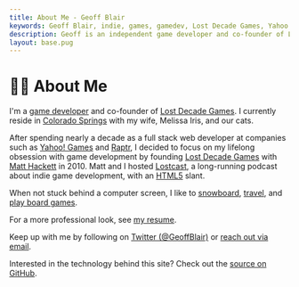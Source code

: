 ```yaml
---
title: About Me - Geoff Blair
keywords: Geoff Blair, indie, games, gamedev, Lost Decade Games, Yahoo!, Raptr, snowboarding, full stack web developer, html5, css3, javascript
description: Geoff is an independent game developer and co-founder of Lost Decade Games.
layout: base.pug
---
```

# 👨‍💻 About Me

I'm a [game developer](/games/) and co-founder of [Lost Decade Games][1]. I currently reside in [Colorado Springs](https://en.wikipedia.org/wiki/Colorado_Springs%2C_Colorado) with my wife, Melissa Iris, and our cats.

After spending nearly a decade as a full stack web developer at companies such as [Yahoo! Games][4] and [Raptr][5], I decided to focus on my lifelong obsession with game development by founding [Lost Decade Games][1] with [Matt Hackett][6] in 2010. Matt and I hosted [Lostcast](http://www.lostdecadegames.com/lostcast/episodes/), a long-running podcast about indie game development, with an [HTML5](https://en.wikipedia.org/wiki/HTML5) slant.

When not stuck behind a computer screen, I like to [snowboard][7], [travel][10], and [play board games][11].

For a more professional look, see [my resume][9].

Keep up with me by following on [Twitter (@GeoffBlair)][2] or [reach out via email][3].

Interested in the technology behind this site? Check out the [source on GitHub][8].

[1]: http://www.lostdecadegames.com
[2]: https://twitter.com/geoffblair
[3]: mailto:geoff@lostdecadegames.com
[4]: http://games.yahoo.com/
[5]: http://raptr.com/
[6]: https://twitter.com/richtaur
[7]: http://youtu.be/jr2jaxn9Ups?t=2m46s
[8]: https://github.com/geoffb/www.geoffblair.com
[9]: /resume/
[10]: /blog/new-zealand-2014-day-1/
[11]: https://twitter.com/geoffblair/status/359399279296667648
